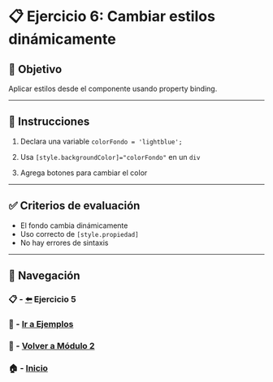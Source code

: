 # 📋 Ejercicio 6: Cambiar estilos dinámicamente

## 🎯 Objetivo
Aplicar estilos desde el componente usando property binding.

---

## 📝 Instrucciones
1. Declara una variable `colorFondo = 'lightblue';`

2. Usa `[style.backgroundColor]="colorFondo"` en un `div`

3. Agrega botones para cambiar el color

---

## ✅ Criterios de evaluación
- El fondo cambia dinámicamente
- Uso correcto de `[style.propiedad]`
- No hay errores de sintaxis

---

## 🔁 Navegación

### 📋 -  [⬅️](./Ejercicio_5.md) Ejercicio 5

### 🧪 - [Ir a Ejemplos](../../Ejemplos/README.md) 

### 📘 - [Volver a Módulo 2](../../Modulo_2.md) 

### 🏠 - [Inicio](../../../README.md)

